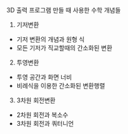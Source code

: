 3D 출력 프로그램 만들 때 사용한 수학 개념들

1. 기저변환
- 기저 변환의 개념과 원형 식
- 모든 기저가 직교할때의 간소화된 변환

2. 투영변환
- 투영 공간과 화면 너비
- 비례식을 이용한 간소화된 변환행렬

3. 3차원 회전변환
- 2차원 회전과 복소수
- 3차원 회전과 쿼터니언
